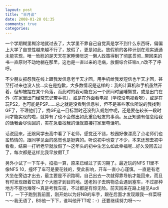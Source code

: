 ```yaml
---
layout: post
title: "半月谈"
date: 2008-01-28 01:35
comments: true
categories: 
---
```


一个学期糊里糊涂地就过去了，大学里不靠自己自觉真是学不到什么东西呀，偏偏上大学了自觉性越来越不行了，放假了，更是如此。放假前的各种计划在现实通通未能实现，唯一欣慰的是天天在家睡懒觉这一懒人政策得到了彻底贯彻...带回来的书一直原封不动地躺在那里。这也是一直以来的毛病，放假综合征嘛n_n改不了呼呼。

不少朋友报怨我在线上跟我发信息老半天才回，用手机给我发短信也半天才回，甚至打过来也没人接...实在是抱歉，大多数情况是这样的：我的计算机和手机虽然开着，但却被摆在某个角落，而此时的我可能在另一个房间时里睡懒觉，或是出门在外（在家里出门经常忘记带手机），或是在外面看电视（学校没电视看呀），或是在玩PS2，也可能是PSP......总之就是没看到信息啦，但不是某些家伙所说的我找到GF了，不理他们了，找GF这一目标暂时还没列入规划中呢，还是要在较长一段时间才能实现的啦，就算有了也不会做出如此重色轻友的事滴。反正知道有信息给我的话我会尽快回的，实在急着找我的话就直接打家里电话吧。
	   
话说回来，还跟同学去高中看了下老师，感觉还不错，校园好像漂亮了点老师们也蛮热情的，跟同学见面的感觉也是挺爽的。听说初中也变了不少，本来还想去初中看看，结果一打听老早就放假了～这年头的初中生怎么如此幸福呢...好久没回去过了，每次都是这样比我早放假T_T
			   
另外小试了一下车手，掐指一算，原来已经过了实习期了。最近玩的NFS 11里不像NFS 10，撞坏了车可是要花钱的，受此影响，开车一直小心谨慎。一直是有老大坐在旁边才出去，最主要是不识路啊，自己出去一次就得靠导航才能回来，而且有时发现跟着它绕了个大圈才到目的地。送老妈子去购物总会遇到塞车，不过那种地方不塞也难呀～真是考我车技，不过都是有惊无险。前天回来在路上碰见Audi TT，一下子跑到我前面，刚开始以为好NB的车手，跟在后面才发现跟我一样菜呀～～我无语了，BS他一下下，谁叫他开TT呢：-）还要继续努力呀～～
